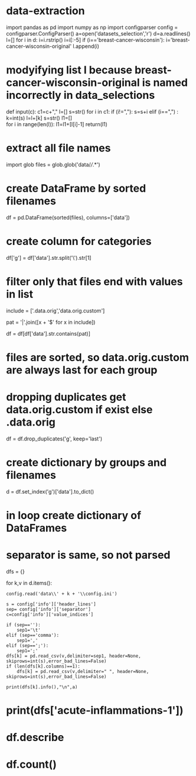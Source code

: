 # data-extraction
import pandas as pd 
import numpy as np
import configparser
config = configparser.ConfigParser()
a=open('datasets_selection','r')
d=a.readlines()
l=[]
for i in d:
    i=i.rstrip()
    i=i[:-5]
    if (i=='breast-cancer-wisconsin'):
        i='breast-cancer-wisconsin-original'
    l.append(i)
   
   
# modyifying list l because breast-cancer-wisconsin-original is named incorrectly in data_selections    

def input(c):
    c1=c+","
    l=[]
    s=str()
    for i in c1:
        if (i!=","):
            s=s+i
        elif (i==",") :
            k=int(s)
            l=l+[k]
            s=str()
    l1=[]  
    for i in range(len(l)):
        l1=l1+[l[i]-1]
    return(l1) 
   
   
# extract all file names
import glob
files = glob.glob('data/*/*.*')

# create DataFrame by sorted filenames

df = pd.DataFrame(sorted(files), columns=['data'])

# create column for categories

df['g'] = df['data'].str.split('\\').str[1]
# filter only that files end with values in list

include = ['.data.orig','data.orig.custom']

pat = '|'.join([x + '$' for x in include])

df = df[df['data'].str.contains(pat)]
# files are sorted, so data.orig.custom are always last for each group

# dropping duplicates get data.orig.custom if exist else .data.orig

df = df.drop_duplicates('g', keep='last')
 
# create dictionary by groups and filenames

d = df.set_index('g')['data'].to_dict()
# in loop create dictionary of DataFrames

# separator is same, so not parsed

dfs = {}

for k,v in d.items():

    config.read('data\\' + k + '\\config.ini')

    s = config['info']['header_lines']
    sep= config['info']['separator']
    c=config['info']['value_indices']
        
    if (sep==''):
        sep1='\t'
    elif (sep=='comma'):
        sep1=','
    elif (sep==';'):
        sep1=';'    
    dfs[k] = pd.read_csv(v,delimiter=sep1, header=None, skiprows=int(s),error_bad_lines=False)
    if (len(dfs[k].columns)==1):
        dfs[k] = pd.read_csv(v,delimiter=" ", header=None, skiprows=int(s),error_bad_lines=False)
    
    print(dfs[k].info(),"\n",a)

# print(dfs['acute-inflammations-1'])

# df.describe

# df.count()
